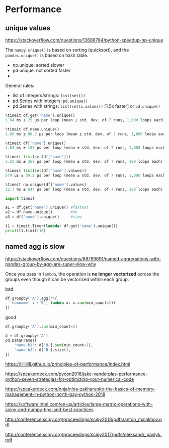 # Performance

## unique values
https://stackoverflow.com/questions/13688784/python-speedup-np-unique

The `numpy.unique()` is based on sorting (quicksort), and the `pandas.unique()` is based on hash table.
- np.unique: sorted slower
- pd.unique: not sorted faster
- 
General rules:
- list of integers/strings: `list(set())`
- pd.Series with integers: `pd.unique()`
- pd.Series with strings: `list(set(s.values))` [1.5x faster] or `pd.unique()`

```py
%timeit df.get('name').unique() 
1.64 ms ± 25 µs per loop (mean ± std. dev. of 7 runs, 1,000 loops each)

%timeit df.name.unique()    
1.66 ms ± 80.3 µs per loop (mean ± std. dev. of 7 runs, 1,000 loops each)

%timeit df['name'].unique()  
1.84 ms ± 108 µs per loop (mean ± std. dev. of 7 runs, 1,000 loops each)

%timeit list(set(df['name']))
3.23 ms ± 368 µs per loop (mean ± std. dev. of 7 runs, 100 loops each)

%timeit list(set(df['name'].values))
579 µs ± 39.3 µs per loop (mean ± std. dev. of 7 runs, 1,000 loops each)

%timeit np.unique(df['name'].values)
12.7 ms ± 644 µs per loop (mean ± std. dev. of 7 runs, 100 loops each)
```

```py
import timeit

a1 = df.get('name').unique() #fastest
a2 = df.name.unique()        #ok
a3 = df['name'].unique()     #slow

t1 = timeit.Timer(lambda: df.get('name').unique())
print(t1.timit(10)
```

## named agg is slow
https://stackoverflow.com/questions/69799691/named-aggregations-with-pandas-group-by-agg-are-super-slow-why

Once you pass in `lambda`, the operation is **no longer vectorized** across the groups even though it can be vectorized within each group.

bad:
```py
df.groupby('A').agg(**{
  'newname' : ('B', lambda x: x.sum(min_count=1))
})
```

good
```py
df.groupby('A').sum(min_count=1)

d = df.groupby('A')
pd.DataFrame({
    'name-b1': d['B'].sum(min_count=1),
    'name-b2': d['B'].size(),
})
```

https://llllllllll.github.io/principles-of-performance/index.html

https://speakerdeck.com/pycon2018/jake-vanderplas-performance-python-seven-strategies-for-optimizing-your-numerical-code

https://speakerdeck.com/nnja/nina-zakharenko-the-basics-of-memory-management-in-python-north-bay-python-2018

https://software.intel.com/en-us/articles/large-matrix-operations-with-scipy-and-numpy-tips-and-best-practices

http://conference.scipy.org/proceedings/scipy2018/pdfs/anton_malakhov.pdf

http://conference.scipy.org/proceedings/scipy2017/pdfs/oleksandr_pavlyk.pdf
